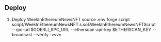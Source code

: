 ## Deploy

1. Deploy WeekInEthereumNewsNFT
source .env
forge script script/WeekInEthereumNewsNFT.s.sol:WeekInEthereumNewsNFTScript --rpc-url $GOERLI_RPC_URL --etherscan-api-key $ETHERSCAN_KEY --broadcast --verify -vvvv


